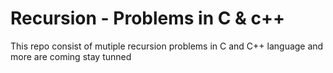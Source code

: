 # Recursion - Problems in C & c++
This repo consist of mutiple recursion problems in C and C++ language and more are coming stay tunned
